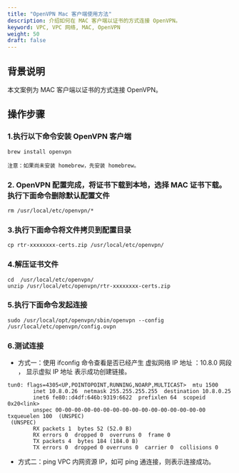 ```yaml
---
title: "OpenVPN Mac 客户端使用方法"
description: 介绍如何在 MAC 客户端以证书的方式连接 OpenVPN。
keyword: VPC, VPC 网络, MAC, OpenVPN
weight: 50
draft: false
---
```


## 背景说明

本文案例为 MAC 客户端以证书的方式连接 OpenVPN。


## 操作步骤
### 1.执行以下命令安装 OpenVPN 客户端

```
brew install openvpn
```

`注意：如果尚未安装 homebrew，先安装 homebrew。`



### 2. OpenVPN 配置完成，将证书下载到本地，选择 MAC 证书下载。执行下面命令删除默认配置文件

```
rm /usr/local/etc/openvpn/*
```



### 3.执行下面命令将文件拷贝到配置目录

```
cp rtr-xxxxxxxx-certs.zip /usr/local/etc/openvpn/
```



### 4.解压证书文件

```
cd  /usr/local/etc/openvpn/
unzip /usr/local/etc/openvpn/rtr-xxxxxxxx-certs.zip
```



### 5.执行下面命令发起连接

```
sudo /usr/local/opt/openvpn/sbin/openvpn --config /usr/local/etc/openvpn/config.ovpn
```



### 6.测试连接

- 方式一：使用 ifconfig 命令查看是否已经产生 虚拟网络 IP 地址 ：10.8.0 网段 ， 显示虚拟 IP 地址 表示成功创建链接。

```
tun0: flags=4305<UP,POINTOPOINT,RUNNING,NOARP,MULTICAST>  mtu 1500
        inet 10.8.0.26  netmask 255.255.255.255  destination 10.8.0.25
        inet6 fe80::d4df:646b:9319:6622  prefixlen 64  scopeid 0x20<link>
        unspec 00-00-00-00-00-00-00-00-00-00-00-00-00-00-00-00  txqueuelen 100  (UNSPEC)
 (UNSPEC)       
        RX packets 1  bytes 52 (52.0 B)
        RX errors 0  dropped 0  overruns 0  frame 0
        TX packets 4  bytes 184 (184.0 B)
        TX errors 0  dropped 0 overruns 0  carrier 0  collisions 0
```
- 方式二：ping VPC 内网资源 IP，如可 ping 通连接，则表示连接成功。